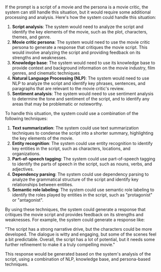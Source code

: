 If the prompt is a script of a movie and the persona is a movie critic, the system can still handle this situation, but it would require some additional processing and analysis. Here's how the system could handle this situation:

1. **Script analysis**: The system would need to analyze the script and identify the key elements of the movie, such as the plot, characters, themes, and genre.
2. **Movie critic persona**: The system would need to use the movie critic persona to generate a response that critiques the movie script. This would involve analyzing the script and providing feedback on its strengths and weaknesses.
3. **Knowledge base**: The system would need to use its knowledge base to provide context and background information on the movie industry, film genres, and cinematic techniques.
4. **Natural Language Processing (NLP)**: The system would need to use NLP to analyze the script and identify key phrases, sentences, and paragraphs that are relevant to the movie critic's review.
5. **Sentiment analysis**: The system would need to use sentiment analysis to determine the tone and sentiment of the script, and to identify any areas that may be problematic or noteworthy.

To handle this situation, the system could use a combination of the following techniques:

1. **Text summarization**: The system could use text summarization techniques to condense the script into a shorter summary, highlighting the key elements of the movie.
2. **Entity recognition**: The system could use entity recognition to identify key entities in the script, such as characters, locations, and organizations.
3. **Part-of-speech tagging**: The system could use part-of-speech tagging to identify the parts of speech in the script, such as nouns, verbs, and adjectives.
4. **Dependency parsing**: The system could use dependency parsing to analyze the grammatical structure of the script and identify key relationships between entities.
5. **Semantic role labeling**: The system could use semantic role labeling to identify the roles played by entities in the script, such as "protagonist" or "antagonist".

By using these techniques, the system could generate a response that critiques the movie script and provides feedback on its strengths and weaknesses. For example, the system could generate a response like:

"The script has a strong narrative drive, but the characters could be more developed. The dialogue is witty and engaging, but some of the scenes feel a bit predictable. Overall, the script has a lot of potential, but it needs some further refinement to make it a truly compelling movie."

This response would be generated based on the system's analysis of the script, using a combination of NLP, knowledge base, and persona-based techniques.